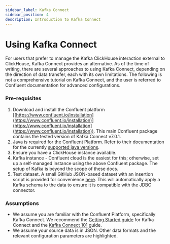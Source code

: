 ```yaml
---
sidebar_label: Kafka Connect
sidebar_position: 4
description: Introduction to Kafka Connect
---
```


# Using Kafka Connect

For users that prefer to manage the Kafka ClickHouse interaction external to ClickHouse, Kafka Connect provides an alternative. As of the time of writing, there are several approaches to using Kafka Connect, depending on the direction of data transfer, each with its own limitations. The following is not a comprehensive tutorial on Kafka Connect, and the user is referred to Confluent documentation for advanced configurations.

### Pre-requisites


1. Download and install the Confluent platform [[https://www.confluent.io/installation](https://www.confluent.io/installation)](https://www.confluent.io/installation](https://www.confluent.io/installation)). This main Confluent package contains the tested version of Kafka Connect v7.0.1. 
2. Java is required for the Confluent Platform. Refer to their documentation for the currently [supported java versions](https://docs.confluent.io/platform/current/installation/versions-interoperability.html).
3. Ensure you have a ClickHouse instance available.
4. Kafka instance - Confluent cloud is the easiest for this; otherwise, set up a self-managed instance using the above Confluent package. The setup of Kafka is beyond the scope of these docs.
5. Test dataset. A small GitHub JSON-based dataset with an insertion script is provided for convenience [here](https://github.com/ClickHouse/kafka-samples/tree/main/producer). This will automatically apply a Kafka schema to the data to ensure it is compatible with the JDBC connector. 

### Assumptions

* We assume you are familiar with the Confluent Platform, specifically Kafka Connect. We recommend the [Getting Started guide](https://docs.confluent.io/platform/current/connect/userguide.html) for Kafka Connect and the [Kafka Connect 101](https://developer.confluent.io/learn-kafka/kafka-connect) guide.
* We assume your source data is in JSON. Other data formats and the relevant configuration parameters are highlighted.

